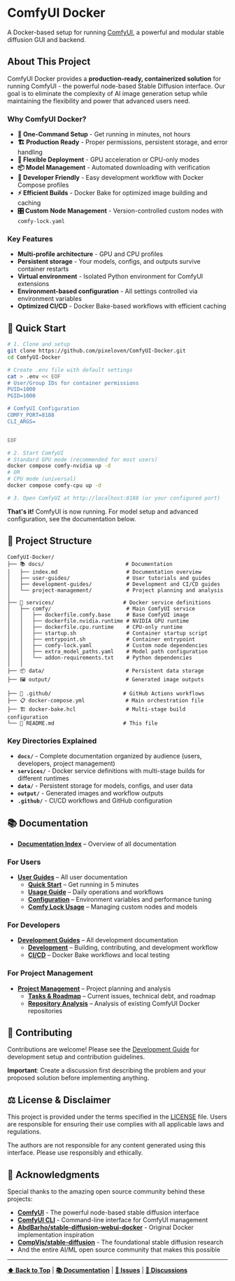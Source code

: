 # ComfyUI Docker

A Docker-based setup for running [ComfyUI](https://github.com/comfyanonymous/ComfyUI), a powerful and modular stable diffusion GUI and backend.

## About This Project

ComfyUI Docker provides a **production-ready, containerized solution** for running ComfyUI - the powerful node-based Stable Diffusion interface. Our goal is to eliminate the complexity of AI image generation setup while maintaining the flexibility and power that advanced users need.

### Why ComfyUI Docker?
- **🚀 One-Command Setup** - Get running in minutes, not hours
- **🏗️ Production Ready** - Proper permissions, persistent storage, and error handling
- **🔄 Flexible Deployment** - GPU acceleration or CPU-only modes
- **📦 Model Management** - Automated downloading with verification
- **🔧 Developer Friendly** - Easy development workflow with Docker Compose profiles
- **⚡ Efficient Builds** - Docker Bake for optimized image building and caching
- **🎛️ Custom Node Management** - Version-controlled custom nodes with `comfy-lock.yaml`


### Key Features
- **Multi-profile architecture** - GPU and CPU profiles
- **Persistent storage** - Your models, configs, and outputs survive container restarts
- **Virtual environment** - Isolated Python environment for ComfyUI extensions
- **Environment-based configuration** - All settings controlled via environment variables
- **Optimized CI/CD** - Docker Bake-based workflows with efficient caching

## 🚀 Quick Start

```bash
# 1. Clone and setup
git clone https://github.com/pixeloven/ComfyUI-Docker.git
cd ComfyUI-Docker

# Create .env file with default settings
cat > .env << EOF
# User/Group IDs for container permissions
PUID=1000
PGID=1000

# ComfyUI Configuration
COMFY_PORT=8188
CLI_ARGS=


EOF

# 2. Start ComfyUI
# Standard GPU mode (recommended for most users)
docker compose comfy-nvidia up -d
# OR
# CPU mode (universal)
docker compose comfy-cpu up -d

# 3. Open ComfyUI at http://localhost:8188 (or your configured port)
```

**That's it!** ComfyUI is now running. For model setup and advanced configuration, see the documentation below.

## 📁 Project Structure

```
ComfyUI-Docker/
├── 📚 docs/                          # Documentation
│   ├── index.md                      # Documentation overview
│   ├── user-guides/                  # User tutorials and guides
│   ├── development-guides/           # Development and CI/CD guides
│   └── project-management/           # Project planning and analysis
│
├── 🐳 services/                      # Docker service definitions
│   ├── comfy/                        # Main ComfyUI service
│   │   ├── dockerfile.comfy.base     # Base ComfyUI image
│   │   ├── dockerfile.nvidia.runtime # NVIDIA GPU runtime
│   │   ├── dockerfile.cpu.runtime    # CPU-only runtime
│   │   ├── startup.sh                # Container startup script
│   │   ├── entrypoint.sh             # Container entrypoint
│   │   ├── comfy-lock.yaml           # Custom node dependencies
│   │   ├── extra_model_paths.yaml    # Model path configuration
│   │   └── addon-requirements.txt    # Python dependencies
│   │
├── 📦 data/                          # Persistent data storage
├── 🖼️ output/                        # Generated image outputs

├── 🔧 .github/                       # GitHub Actions workflows
├── 📋 docker-compose.yml             # Main orchestration file
├── 🏗️ docker-bake.hcl                # Multi-stage build configuration
└── 📖 README.md                      # This file
```

### Key Directories Explained

- **`docs/`** - Complete documentation organized by audience (users, developers, project management)
- **`services/`** - Docker service definitions with multi-stage builds for different runtimes
- **`data/`** - Persistent storage for models, configs, and user data
- **`output/`** - Generated images and workflow outputs
- **`.github/`** - CI/CD workflows and GitHub configuration

## 📚 Documentation

- **[Documentation Index](docs/)** – Overview of all documentation

### For Users
- **[User Guides](docs/user-guides/)** – All user documentation
  - **[Quick Start](docs/user-guides/quick-start.md)** – Get running in 5 minutes
  - **[Usage Guide](docs/user-guides/usage.md)** – Daily operations and workflows
  - **[Configuration](docs/user-guides/configuration.md)** – Environment variables and performance tuning
  - **[Comfy Lock Usage](docs/user-guides/comfy-lock-usage.md)** – Managing custom nodes and models


### For Developers
- **[Development Guides](docs/development-guides/)** – All development documentation
  - **[Development](docs/development-guides/development.md)** – Building, contributing, and development workflow
  - **[CI/CD](docs/development-guides/ci-cd.md)** – Docker Bake workflows and local testing

### For Project Management
- **[Project Management](docs/project-management/)** – Project planning and analysis
  - **[Tasks & Roadmap](docs/project-management/tasks.md)** – Current issues, technical debt, and roadmap
  - **[Repository Analysis](docs/project-management/repository-analysis.md)** – Analysis of existing ComfyUI Docker repositories


## 🤝 Contributing

Contributions are welcome! Please see the [Development Guide](docs/development-guides/development.md) for development setup and contribution guidelines.

**Important**: Create a discussion first describing the problem and your proposed solution before implementing anything.

## ⚖️ License & Disclaimer

This project is provided under the terms specified in the [LICENSE](./LICENSE) file. Users are responsible for ensuring their use complies with all applicable laws and regulations.

The authors are not responsible for any content generated using this interface. Please use responsibly and ethically.

## 🙏 Acknowledgments

Special thanks to the amazing open source community behind these projects:

- **[ComfyUI](https://github.com/comfyanonymous/ComfyUI)** - The powerful node-based stable diffusion interface
- **[ComfyUI CLI](https://github.com/Comfy-Org/comfy-cli)** - Command-line interface for ComfyUI management
- **[AbdBarho/stable-diffusion-webui-docker](https://github.com/AbdBarho/stable-diffusion-webui-docker)** - Original Docker implementation inspiration
- **[CompVis/stable-diffusion](https://github.com/CompVis/stable-diffusion)** - The foundational stable diffusion research
- And the entire AI/ML open source community that makes this possible

---

**[⬆ Back to Top](#comfyui-docker)** | **[📚 Documentation](docs/)** | **[🐛 Issues](https://github.com/pixeloven/ComfyUI-Docker/issues)** | **[💬 Discussions](https://github.com/pixeloven/ComfyUI-Docker/discussions)**
